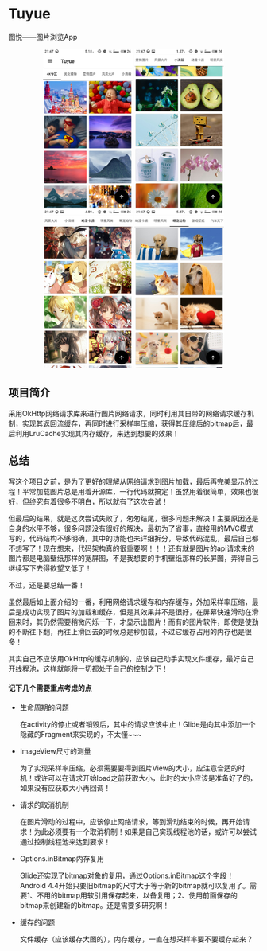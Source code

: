 # Tuyue

图悦——图片浏览App

<div align=center>
  <img width="180" height="320" src="https://github.com/wangzhengtai/Tuyue/blob/master/images/S90308-214737.jpg">
  <img width="180" height="320" src="https://github.com/wangzhengtai/Tuyue/blob/master/images/S90308-214748.jpg">
  <img width="180" height="320" src="https://github.com/wangzhengtai/Tuyue/blob/master/images/S90308-214753.jpg">
  <img width="180" height="320" src="https://github.com/wangzhengtai/Tuyue/blob/master/images/S90308-214758.jpg">
</div>

## 项目简介

采用OkHttp网络请求库来进行图片网络请求，同时利用其自带的网络请求缓存机制，实现其返回流缓存，再同时进行采样率压缩，获得其压缩后的bitmap后，最后利用LruCache实现其内存缓存，来达到想要的效果！

## 总结

写这个项目之前，是为了更好的理解从网络请求到图片加载，最后再完美显示的过程！平常加载图片总是用着开源库，一行代码就搞定！虽然用着很简单，效果也很好，但终究有着很多不明白，所以就有了这次尝试！

但最后的结果，就是这次尝试失败了，匆匆结尾，很多问题未解决！主要原因还是自身的水平不够，很多问题没有很好的解决，最初为了省事，直接用的MVC模式写的，代码结构不够明确，其中的功能也未详细拆分，导致代码混乱，最后自己都不想写了！现在想来，代码架构真的很重要啊！！！还有就是图片的api请求来的图片都是电脑壁纸那样的宽屏图，不是我想要的手机壁纸那样的长屏图，弄得自己继续写下去得欲望又低了！

不过，还是要总结一番！

虽然最后如上面介绍的一番，利用网络请求缓存和内存缓存，外加采样率压缩，最后是成功实现了图片的加载和缓存，但是其效果并不是很好，在屏幕快速滑动在滑回来时，其仍然需要稍微闪烁一下，才显示出图片！而有的图片软件，即使是使劲的不断往下翻，再往上滑回去的时候总是秒加载，不过它缓存占用的内存也是很多！

其实自己不应该用OkHttp的缓存机制的，应该自己动手实现文件缓存，最好自己开线程池，这样就能将一切都处于自己的控制之下！

#### 记下几个需要重点考虑的点

* 生命周期的问题

  在activity的停止或者销毁后，其中的请求应该中止！Glide是向其中添加一个隐藏的Fragment来实现的，不太懂~~~

* ImageView尺寸的测量

  为了实现采样率压缩，必须需要要得到图片View的大小，应注意合适的时机！或许可以在请求开始load之前获取大小，此时的大小应该是准备好了的，如果没有应获取大小再回调！
  
* 请求的取消机制

  在图片滑动的过程中，应该停止网络请求，等到滑动结束的时候，再开始请求！为此必须要有一个取消机制！如果是自己实现线程池的话，或许可以尝试通过控制线程池来达到要求！

* Options.inBitmap内存复用

  Glide还实现了bitmap对象的复用，通过Options.inBitmap这个字段！Android 4.4开始只要旧bitmap的尺寸大于等于新的bitmap就可以复用了。需要1、不用的bitmap用软引用保存起来，以备复用；2、使用前面保存的bitmap来创建新的bitmap。还是需要多研究啊！

* 缓存的问题

  文件缓存（应该缓存大图的），内存缓存，一直在想采样率要不要缓存起来？
